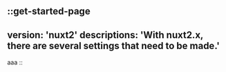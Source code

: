 ::get-started-page
---
version: 'nuxt2'
descriptions: 'With nuxt2.x, there are several settings that need to be made.'
---
aaa
::